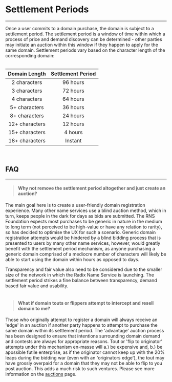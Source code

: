 

# Settlement Periods

---

Once a user commits to a domain purchase, the domain is subject to a settlement period. The settlement period is a window of time within which a process of price and demand discovery can be determined - other parties may initiate an auction within this window if they happen to apply for the same domain. Settlement periods vary based on the character length of the corresponding domain:
<br /><br />

| Domain Length | Settlement Period |
| :-----------: | :-----------: |
| 2 characters | 96 hours |
| 3 characters | 72 hours |
| 4 characters | 64 hours |
| 5+ characters | 36 hours |
| 8+ characters | 24 hours |
| 12+ characters | 12 hours |
| 15+ characters | 4 hours |
| 18+ characters | Instant |

<br />

## FAQ

---

> #### Why not remove the settlement period altogether and just create an auction?

The main goal here is to create a user-friendly domain registration experience. Many other name services use a blind auction method, which in turn, keeps people in the dark for days as bids are submitted. The RNS Foundation expects most purchases to be generic in nature in the medium to long term (not perceived to be high-value or have any relation to rarity), so has decided to optimise the UX for such a scenario. Generic domain registration attempts would be hindered by a blind bidding process that is presented to users by many other name services, however, would greatly benefit with the settlement period mechanism, as anyone purchasing a generic domain comprised of a mediocre number of characters will likely be able to start using the domain within hours as opposed to days.

Transparency and fair value also need to be considered due to the smaller size of the network in which the Radix Name Service is launching. The settlement period strikes a fine balance between transparency, demand based fair value and usability.
<br /><br />

> #### What if domain touts or flippers attempt to intercept and resell domain to me?  

Those who originally attempt to register a domain will always receive an 'edge' in an auction if another party happens to attempt to purchase the same domain within its settlement period. The 'advantage' auction process has been designed to ensure that intentions surrounding domain demand and contests are always for appropriate reasons. Tout or 'flip to originator' attempts under this mechanism en-masse will a.) be expensive and, b.) be apossible futile enterprise, as if the originator cannot keep up with the 20% leaps during the bidding war (even with an 'originators edge'), the tout may have grossly overpaid for a domain that they may not be able to flip to you post auction. This adds a much risk to such ventures. Please see more information on the [auctions](wiki/registration/auctions.md) page.